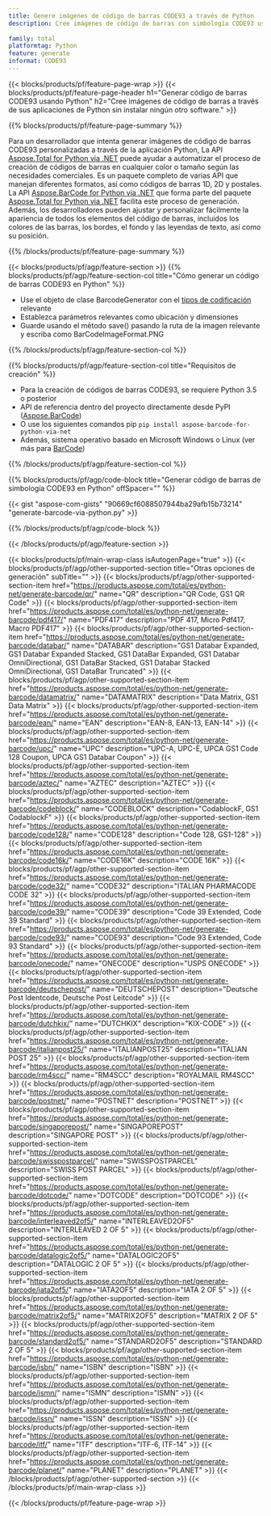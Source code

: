```yaml
---
title: Genere imágenes de código de barras CODE93 a través de Python
description: Cree imágenes de código de barras con simbología CODE93 usando aplicaciones de Python sin usar ningún otro software. 
 
family: total
platformtag: Python
feature: generate
informat: CODE93
---
```

{{< blocks/products/pf/feature-page-wrap >}}
{{< blocks/products/pf/feature-page-header h1="Generar código de barras CODE93 usando Python" h2="Cree imágenes de código de barras a través de sus aplicaciones de Python sin instalar ningún otro software." >}}

{{% blocks/products/pf/feature-page-summary %}}

Para un desarrollador que intenta generar imágenes de código de barras CODE93 personalizadas a través de la aplicación Python, La API [Aspose.Total for Python via .NET](https://products.aspose.com/total/python-net/) puede ayudar a automatizar el proceso de creación de códigos de barras en cualquier color o tamaño según las necesidades comerciales. Es un paquete completo de varias API que manejan diferentes formatos, así como códigos de barras 1D, 2D y postales. La API [Aspose.BarCode for Python via .NET](https://products.aspose.com/barcode/python-net/) que forma parte del paquete [Aspose.Total for Python via .NET](https://products.aspose.com/total/python-net/) facilita este proceso de generación. Además, los desarrolladores pueden ajustar y personalizar fácilmente la apariencia de todos los elementos del código de barras, incluidos los colores de las barras, los bordes, el fondo y las leyendas de texto, así como su posición.

{{% /blocks/products/pf/feature-page-summary %}}

{{< blocks/products/pf/agp/feature-section >}}
{{% blocks/products/pf/agp/feature-section-col title="Cómo generar un código de barras CODE93 en Python" %}}

- Use el objeto de clase BarcodeGenerator con el [tipos de codificación](https://docs.aspose.com/barcode/python-net/api-reference/aspose.barcode.generation/#enumerations) relevante
- Establezca parámetros relevantes como ubicación y dimensiones
- Guarde usando el método save() pasando la ruta de la imagen relevante y escriba como BarCodeImageFormat.PNG

{{% /blocks/products/pf/agp/feature-section-col %}}

{{% blocks/products/pf/agp/feature-section-col title="Requisitos de creación" %}}

- Para la creación de códigos de barras CODE93, se requiere Python 3.5 o posterior
- API de referencia dentro del proyecto directamente desde PyPI ([Aspose.BarCode](https://pypi.org/project/aspose-barcode-for-python-via-net/)) 
- O use los siguientes comandos pip ```pip install aspose-barcode-for-python-via-net``` 
- Además, sistema operativo basado en Microsoft Windows o Linux (ver más para [BarCode](https://docs.aspose.com/barcode/python-net/system-requirements/)) 

{{% /blocks/products/pf/agp/feature-section-col %}}

{{% blocks/products/pf/agp/code-block title="Generar código de barras de simbología CODE93 en Python" offSpacer="" %}}

{{< gist "aspose-com-gists" "90669cf6088507944ba29afb15b73214" "generate-barcode-via-python.py" >}}

{{% /blocks/products/pf/agp/code-block %}}

{{< /blocks/products/pf/agp/feature-section >}}

{{< blocks/products/pf/main-wrap-class isAutogenPage="true" >}}
{{< blocks/products/pf/agp/other-supported-section title="Otras opciones de generación" subTitle="" >}}
{{< blocks/products/pf/agp/other-supported-section-item href="https://products.aspose.com/total/es/python-net/generate-barcode/qr/" name="QR" description="QR Code, GS1 QR Code" >}}
{{< blocks/products/pf/agp/other-supported-section-item href="https://products.aspose.com/total/es/python-net/generate-barcode/pdf417/" name="PDF417" description="PDF 417, Micro Pdf417, Macro PDF417" >}}
{{< blocks/products/pf/agp/other-supported-section-item href="https://products.aspose.com/total/es/python-net/generate-barcode/databar/" name="DATABAR" description="GS1 Databar Expanded, GS1 Databar Expanded Stacked, GS1 DataBar Expanded, GS1 Databar OmniDirectional, GS1 DataBar Stacked, GS1 Databar Stacked OmniDirectional, GS1 DataBar Truncated" >}}
{{< blocks/products/pf/agp/other-supported-section-item href="https://products.aspose.com/total/es/python-net/generate-barcode/datamatrix/" name="DATAMATRIX" description="Data Matrix, GS1 Data Matrix" >}}
{{< blocks/products/pf/agp/other-supported-section-item href="https://products.aspose.com/total/es/python-net/generate-barcode/ean/" name="EAN" description="EAN-8, EAN-13, EAN-14" >}}
{{< blocks/products/pf/agp/other-supported-section-item href="https://products.aspose.com/total/es/python-net/generate-barcode/upc/" name="UPC" description="UPC-A, UPC-E, UPCA GS1 Code 128 Coupon, UPCA GS1 Databar Coupon" >}}
{{< blocks/products/pf/agp/other-supported-section-item href="https://products.aspose.com/total/es/python-net/generate-barcode/aztec/" name="AZTEC" description="AZTEC" >}}
{{< blocks/products/pf/agp/other-supported-section-item href="https://products.aspose.com/total/es/python-net/generate-barcode/codeblock/" name="CODEBLOCK" description="CodablockF, GS1 CodablockF" >}}
{{< blocks/products/pf/agp/other-supported-section-item href="https://products.aspose.com/total/es/python-net/generate-barcode/code128/" name="CODE128" description="Code 128, GS1-128" >}}
{{< blocks/products/pf/agp/other-supported-section-item href="https://products.aspose.com/total/es/python-net/generate-barcode/code16k/" name="CODE16K" description="CODE 16K" >}}
{{< blocks/products/pf/agp/other-supported-section-item href="https://products.aspose.com/total/es/python-net/generate-barcode/code32/" name="CODE32" description="ITALIAN PHARMACODE CODE 32" >}}
{{< blocks/products/pf/agp/other-supported-section-item href="https://products.aspose.com/total/es/python-net/generate-barcode/code39/" name="CODE39" description="Code 39 Extended, Code 39 Standard" >}}
{{< blocks/products/pf/agp/other-supported-section-item href="https://products.aspose.com/total/es/python-net/generate-barcode/code93/" name="CODE93" description="Code 93 Extended, Code 93 Standard" >}}
{{< blocks/products/pf/agp/other-supported-section-item href="https://products.aspose.com/total/es/python-net/generate-barcode/onecode/" name="ONECODE" description="USPS ONECODE" >}}
{{< blocks/products/pf/agp/other-supported-section-item href="https://products.aspose.com/total/es/python-net/generate-barcode/deutschepost/" name="DEUTSCHEPOST" description="Deutsche Post Identcode, Deutsche Post Leitcode" >}}
{{< blocks/products/pf/agp/other-supported-section-item href="https://products.aspose.com/total/es/python-net/generate-barcode/dutchkix/" name="DUTCHKIX" description="KIX-CODE" >}}
{{< blocks/products/pf/agp/other-supported-section-item href="https://products.aspose.com/total/es/python-net/generate-barcode/italianpost25/" name="ITALIANPOST25" description="ITALIAN POST 25" >}}
{{< blocks/products/pf/agp/other-supported-section-item href="https://products.aspose.com/total/es/python-net/generate-barcode/rm4scc/" name="RM4SCC" description="ROYALMAIL RM4SCC" >}}
{{< blocks/products/pf/agp/other-supported-section-item href="https://products.aspose.com/total/es/python-net/generate-barcode/postnet/" name="POSTNET" description="POSTNET" >}}
{{< blocks/products/pf/agp/other-supported-section-item href="https://products.aspose.com/total/es/python-net/generate-barcode/singaporepost/" name="SINGAPOREPOST" description="SINGAPORE POST" >}}
{{< blocks/products/pf/agp/other-supported-section-item href="https://products.aspose.com/total/es/python-net/generate-barcode/swisspostparcel/" name="SWISSPOSTPARCEL" description="SWISS POST PARCEL" >}}
{{< blocks/products/pf/agp/other-supported-section-item href="https://products.aspose.com/total/es/python-net/generate-barcode/dotcode/" name="DOTCODE" description="DOTCODE" >}}
{{< blocks/products/pf/agp/other-supported-section-item href="https://products.aspose.com/total/es/python-net/generate-barcode/interleaved2of5/" name="INTERLEAVED2OF5" description="INTERLEAVED 2 OF 5" >}}
{{< blocks/products/pf/agp/other-supported-section-item href="https://products.aspose.com/total/es/python-net/generate-barcode/datalogic2of5/" name="DATALOGIC2OF5" description="DATALOGIC 2 OF 5" >}}
{{< blocks/products/pf/agp/other-supported-section-item href="https://products.aspose.com/total/es/python-net/generate-barcode/iata2of5/" name="IATA2OF5" description="IATA 2 OF 5" >}}
{{< blocks/products/pf/agp/other-supported-section-item href="https://products.aspose.com/total/es/python-net/generate-barcode/matrix2of5/" name="MATRIX2OF5" description="MATRIX 2 OF 5" >}}
{{< blocks/products/pf/agp/other-supported-section-item href="https://products.aspose.com/total/es/python-net/generate-barcode/standard2of5/" name="STANDARD2OF5" description="STANDARD 2 OF 5" >}}
{{< blocks/products/pf/agp/other-supported-section-item href="https://products.aspose.com/total/es/python-net/generate-barcode/isbn/" name="ISBN" description="ISBN" >}}
{{< blocks/products/pf/agp/other-supported-section-item href="https://products.aspose.com/total/es/python-net/generate-barcode/ismn/" name="ISMN" description="ISMN" >}}
{{< blocks/products/pf/agp/other-supported-section-item href="https://products.aspose.com/total/es/python-net/generate-barcode/issn/" name="ISSN" description="ISSN" >}}
{{< blocks/products/pf/agp/other-supported-section-item href="https://products.aspose.com/total/es/python-net/generate-barcode/itf/" name="ITF" description="ITF-6, ITF-14" >}}
{{< blocks/products/pf/agp/other-supported-section-item href="https://products.aspose.com/total/es/python-net/generate-barcode/planet/" name="PLANET" description="PLANET" >}}
{{< /blocks/products/pf/agp/other-supported-section >}}
{{< /blocks/products/pf/main-wrap-class >}}

{{< /blocks/products/pf/feature-page-wrap >}}